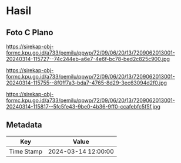 # Hasil

## Foto C Plano

https://sirekap-obj-formc.kpu.go.id/a733/pemilu/ppwp/72/09/06/20/13/7209062013001-20240314-115727--74c244eb-a6e7-4e6f-bc78-bed2c825c900.jpg

https://sirekap-obj-formc.kpu.go.id/a733/pemilu/ppwp/72/09/06/20/13/7209062013001-20240314-115755--8f0ff7a3-bda7-4765-8d29-3ec63094d2f0.jpg

https://sirekap-obj-formc.kpu.go.id/a733/pemilu/ppwp/72/09/06/20/13/7209062013001-20240314-115817--5fc5fe43-9be0-4b36-9ff0-ccafebfc5f5f.jpg


## Metadata

| Key        | Value               |
| ---------- | ------------------- |
| Time Stamp | 2024-03-14 12:00:00 |



